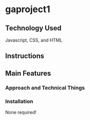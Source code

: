 # gaproject1
## Technology Used
Javascript, CSS, and HTML

## Instructions

## Main Features

### Approach and Technical Things

### Installation
None required!